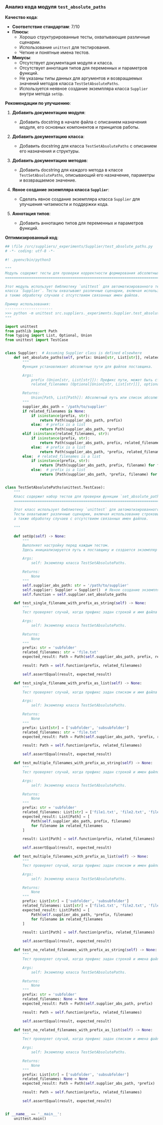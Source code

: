 ### **Анализ кода модуля `test_absolute_paths`**

**Качество кода**:
- **Соответствие стандартам**: 7/10
- **Плюсы**:
    - Хорошо структурированные тесты, охватывающие различные сценарии.
    - Использование `unittest` для тестирования.
    - Четкие и понятные имена тестов.
- **Минусы**:
    - Отсутствует документация модуля и класса.
    - Отсутствует аннотация типов для переменных и параметров функций.
    - Не указаны типы данных для аргументов и возвращаемых значений методов класса `TestSetAbsolutePaths`.
    - Используется неявное создание экземпляра класса `Supplier` внутри метода `setUp`.

**Рекомендации по улучшению**:

1.  **Добавить документацию модуля**:
    - Добавить docstring в начале файла с описанием назначения модуля, его основных компонентов и принципов работы.

2.  **Добавить документацию класса**:
    - Добавить docstring для класса `TestSetAbsolutePaths` с описанием его назначения и структуры.

3.  **Добавить документацию методов**:
    - Добавить docstring для каждого метода в классе `TestSetAbsolutePaths`, описывающий его назначение, параметры и возвращаемое значение.

4.  **Явное создание экземпляра класса `Supplier`**:
    - Сделать явное создание экземпляра класса `Supplier` для улучшения читаемости и поддержки кода.

5.  **Аннотация типов**:
    - Добавить аннотацию типов для переменных и параметров функций.

**Оптимизированный код**:

```python
## \file /src/suppliers/_experiments/Supplier/test_absolute_paths.py
# -*- coding: utf-8 -*-

#! .pyenv/bin/python3

"""
Модуль содержит тесты для проверки корректности формирования абсолютных путей поставщика.
========================================================================================

Этот модуль использует библиотеку `unittest` для автоматизированного тестирования функции `set_absolute_paths`
класса `Supplier`. Тесты охватывают различные сценарии, включая использование строковых и списковых префиксов,
а также обработку случаев с отсутствием связанных имен файлов.

Пример использования:
----------------------
>>> python -m unittest src.suppliers._experiments.Supplier.test_absolute_paths
"""

import unittest
from pathlib import Path
from typing import List, Optional, Union
from unittest import TestCase


class Supplier:  # Assuming Supplier class is defined elsewhere
    def set_absolute_paths(self, prefix: Union[str, List[str]], related_filenames: Optional[Union[str, List[str]]] = None) -> Union[Path, List[Path]]:
        """
        Функция устанавливает абсолютные пути для файлов поставщика.

        Args:
            prefix (Union[str, List[str]]): Префикс пути, может быть строкой или списком строк.
            related_filenames (Optional[Union[str, List[str]]], optional): Связанные имена файлов, может быть строкой, списком строк или None. По умолчанию None.

        Returns:
            Union[Path, List[Path]]: Абсолютный путь или список абсолютных путей.
        """
        supplier_abs_path = '/path/to/supplier'
        if related_filenames is None:
            if isinstance(prefix, str):
                return Path(supplier_abs_path, prefix)
            else:  # prefix is a list
                return Path(supplier_abs_path, *prefix)
        elif isinstance(related_filenames, str):
            if isinstance(prefix, str):
                return Path(supplier_abs_path, prefix, related_filenames)
            else:  # prefix is a list
                return Path(supplier_abs_path, *prefix, related_filenames)
        else:  # related_filenames is a list
            if isinstance(prefix, str):
                return [Path(supplier_abs_path, prefix, filename) for filename in related_filenames]
            else:  # prefix is a list
                return [Path(supplier_abs_path, *prefix, filename) for filename in related_filenames]


class TestSetAbsolutePaths(unittest.TestCase):
    """
    Класс содержит набор тестов для проверки функции `set_absolute_paths` класса `Supplier`.
    ========================================================================================

    Этот класс использует библиотеку `unittest` для автоматизированного тестирования функции `set_absolute_paths`.
    Тесты охватывают различные сценарии, включая использование строковых и списковых префиксов,
    а также обработку случаев с отсутствием связанных имен файлов.

    """

    def setUp(self) -> None:
        """
        Выполняет настройку перед каждым тестом.
        Здесь инициализируется путь к поставщику и создается экземпляр класса Supplier.

        Args:
            self: Экземпляр класса TestSetAbsolutePaths.

        Returns:
            None
        """
        self.supplier_abs_path: str = '/path/to/supplier'
        self.supplier: Supplier = Supplier()  # Явное создание экземпляра класса Supplier
        self.function = self.supplier.set_absolute_paths

    def test_single_filename_with_prefix_as_string(self) -> None:
        """
        Тест проверяет случай, когда префикс задан строкой и имя файла одно.

        Args:
            self: Экземпляр класса TestSetAbsolutePaths.

        Returns:
            None
        """
        prefix: str = 'subfolder'
        related_filenames: str = 'file.txt'
        expected_result: Path = Path(self.supplier_abs_path, prefix, related_filenames)

        result: Path = self.function(prefix, related_filenames)

        self.assertEqual(result, expected_result)

    def test_single_filename_with_prefix_as_list(self) -> None:
        """
        Тест проверяет случай, когда префикс задан списком и имя файла одно.

        Args:
            self: Экземпляр класса TestSetAbsolutePaths.

        Returns:
            None
        """
        prefix: List[str] = ['subfolder', 'subsubfolder']
        related_filenames: str = 'file.txt'
        expected_result: Path = Path(self.supplier_abs_path, *prefix, related_filenames)

        result: Path = self.function(prefix, related_filenames)

        self.assertEqual(result, expected_result)

    def test_multiple_filenames_with_prefix_as_string(self) -> None:
        """
        Тест проверяет случай, когда префикс задан строкой и имен файлов несколько.

        Args:
            self: Экземпляр класса TestSetAbsolutePaths.

        Returns:
            None
        """
        prefix: str = 'subfolder'
        related_filenames: List[str] = ['file1.txt', 'file2.txt', 'file3.txt']
        expected_result: List[Path] = [
            Path(self.supplier_abs_path, prefix, filename)
            for filename in related_filenames
        ]

        result: List[Path] = self.function(prefix, related_filenames)

        self.assertEqual(result, expected_result)

    def test_multiple_filenames_with_prefix_as_list(self) -> None:
        """
        Тест проверяет случай, когда префикс задан списком и имен файлов несколько.

        Args:
            self: Экземпляр класса TestSetAbsolutePaths.

        Returns:
            None
        """
        prefix: List[str] = ['subfolder', 'subsubfolder']
        related_filenames: List[str] = ['file1.txt', 'file2.txt', 'file3.txt']
        expected_result: List[Path] = [
            Path(self.supplier_abs_path, *prefix, filename)
            for filename in related_filenames
        ]

        result: List[Path] = self.function(prefix, related_filenames)

        self.assertEqual(result, expected_result)

    def test_no_related_filenames_with_prefix_as_string(self) -> None:
        """
        Тест проверяет случай, когда префикс задан строкой и имена файлов отсутствуют.

        Args:
            self: Экземпляр класса TestSetAbsolutePaths.

        Returns:
            None
        """
        prefix: str = 'subfolder'
        related_filenames: None = None
        expected_result: Path = Path(self.supplier_abs_path, prefix)

        result: Path = self.function(prefix, related_filenames)

        self.assertEqual(result, expected_result)

    def test_no_related_filenames_with_prefix_as_list(self) -> None:
        """
        Тест проверяет случай, когда префикс задан списком и имена файлов отсутствуют.

        Args:
            self: Экземпляр класса TestSetAbsolutePaths.

        Returns:
            None
        """
        prefix: List[str] = ['subfolder', 'subsubfolder']
        related_filenames: None = None
        expected_result: Path = Path(self.supplier_abs_path, *prefix)

        result: Path = self.function(prefix, related_filenames)

        self.assertEqual(result, expected_result)


if __name__ == '__main__':
    unittest.main()